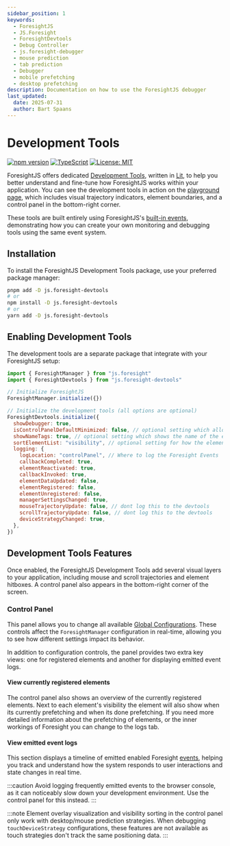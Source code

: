```yaml
---
sidebar_position: 1
keywords:
  - ForesightJS
  - JS.Foresight
  - ForesightDevtools
  - Debug Controller
  - js.foresight-debugger
  - mouse prediction
  - tab prediction
  - Debugger
  - mobile prefetching
  - desktop prefetching
description: Documentation on how to use the ForesightJS debugger
last_updated:
  date: 2025-07-31
  author: Bart Spaans
---
```


# Development Tools

[![npm version](https://img.shields.io/npm/v/js.foresight-devtools.svg)](https://www.npmjs.com/package/js.foresight-devtools)
[![TypeScript](https://img.shields.io/badge/%3C%2F%3E-TypeScript-%230074c1.svg)](http://www.typescriptlang.org/)
[![License: MIT](https://img.shields.io/badge/License-MIT-yellow.svg)](https://opensource.org/licenses/MIT)

ForesightJS offers dedicated [Development Tools](https://github.com/spaansba/ForesightJS/tree/main/packages/js.foresight-devtools), written in [Lit](https://lit.dev/), to help you better understand and fine-tune how ForesightJS works within your application. You can see the development tools in action on the [playground page](https://foresightjs.com/#playground), which includes visual trajectory indicators, element boundaries, and a control panel in the bottom-right corner.

These tools are built entirely using ForesightJS's [built-in events](/docs/events), demonstrating how you can create your own monitoring and debugging tools using the same event system.

## Installation

To install the ForesightJS Development Tools package, use your preferred package manager:

```bash
pnpm add -D js.foresight-devtools
# or
npm install -D js.foresight-devtools
# or
yarn add -D js.foresight-devtools
```

## Enabling Development Tools

The development tools are a separate package that integrate with your ForesightJS setup:

```javascript
import { ForesightManager } from "js.foresight"
import { ForesightDevtools } from "js.foresight-devtools"

// Initialize ForesightJS
ForesightManager.initialize({})

// Initialize the development tools (all options are optional)
ForesightDevtools.initialize({
  showDebugger: true,
  isControlPanelDefaultMinimized: false, // optional setting which allows you to minimize the control panel on default
  showNameTags: true, // optional setting which shows the name of the element
  sortElementList: "visibility", // optional setting for how the elements in the control panel are sorted
  logging: {
    logLocation: "controlPanel", // Where to log the Foresight Events
    callbackCompleted: true,
    elementReactivated: true,
    callbackInvoked: true,
    elementDataUpdated: false,
    elementRegistered: false,
    elementUnregistered: false,
    managerSettingsChanged: true,
    mouseTrajectoryUpdate: false, // dont log this to the devtools
    scrollTrajectoryUpdate: false, // dont log this to the devtools
    deviceStrategyChanged: true,
  },
})
```

## Development Tools Features

Once enabled, the ForesightJS Development Tools add several visual layers to your application, including mouse and scroll trajectories and element hitboxes. A control panel also appears in the bottom-right corner of the screen.

### Control Panel

This panel allows you to change all available [Global Configurations](/docs/configuration/global-settings). These controls affect the `ForesightManager` configuration in real-time, allowing you to see how different settings impact its behavior.

In addition to configuration controls, the panel provides two extra key views: one for registered elements and another for displaying emitted event logs.

#### View currently registered elements

The control panel also shows an overview of the currently registered elements. Next to each element's visibility the element will also show when its currently prefetching and when its done prefetching. If you need more detailed information about the prefetching of elements, or the inner workings of Foresight you can change to the logs tab.

#### View emitted event logs

This section displays a timeline of emitted enabled Foresight [events](/docs/events), helping you track and understand how the system responds to user interactions and state changes in real time.

:::caution
Avoid logging frequently emitted events to the browser console, as it can noticeably slow down your development environment. Use the control panel for this instead.
:::

:::note
Element overlay visualization and visibility sorting in the control panel only work with desktop/mouse prediction strategies. When debugging `touchDeviceStrategy` configurations, these features are not available as touch strategies don't track the same positioning data.
:::
